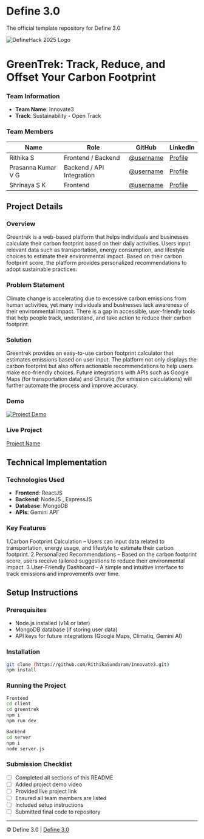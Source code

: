 
# Define 3.0
The official template repository for Define 3.0

![DefineHack 2025 Logo](https://github.com/user-attachments/assets/8173bc16-418e-4912-b500-c6427e4ba4b6)



# GreenTrek: Track, Reduce, and Offset Your Carbon Footprint


### Team Information
- **Team Name**: Innovate3 
- **Track**: Sustainability - Open Track

### Team Members
| Name | Role | GitHub | LinkedIn |
|------|------|--------|----------|
| Rithika S | Frontend / Backend | [@username](https://github.com/RithikaSundaram) | [Profile](https://www.linkedin.com/in/rithika-sundaram-096554258) |
| Prasanna Kumar V G | Backend / API Integration | [@username](https://github.com/prasannakumarvg) | [Profile](https://www.linkedin.com/in/prasannakumarvg) |
| Shrinaya S K | Frontend | [@username](https://github.com/skshrinaya) | [Profile](www.linkedin.com/in/shrinaya-sk) |

## Project Details

### Overview
Greentrek is a web-based platform that helps individuals and businesses calculate their carbon footprint based on their daily activities. Users input relevant data such as transportation, energy consumption, and lifestyle choices to estimate their environmental impact. Based on their carbon footprint score, the platform provides personalized recommendations to adopt sustainable practices.

### Problem Statement
Climate change is accelerating due to excessive carbon emissions from human activities, yet many individuals and businesses lack awareness of their environmental impact. There is a gap in accessible, user-friendly tools that help people track, understand, and take action to reduce their carbon footprint.

### Solution
Greentrek provides an easy-to-use carbon footprint calculator that estimates emissions based on user input. The platform not only displays the carbon footprint but also offers actionable recommendations to help users make eco-friendly choices. Future integrations with APIs such as Google Maps (for transportation data) and Climatiq (for emission calculations) will further automate the process and improve accuracy.

### Demo
[![Project Demo](https://img.youtube.com/vi/VIDEO_ID/0.jpg)](https://drive.google.com/file/d/1l8l3StvePWfAqr_U3Q3IlDgnkaQUS1PC/view?usp=sharing)


### Live Project
[Project Name](https://your-project-url.com)

## Technical Implementation

### Technologies Used
- **Frontend**: ReactJS
- **Backend**: NodeJS , ExpressJS
- **Database**: MongoDB
- **APIs**: Gemini API`

### Key Features
1.Carbon Footprint Calculation – Users can input data related to transportation, energy usage, and lifestyle to estimate their carbon footprint.
2.Personalized Recommendations – Based on the carbon footprint score, users receive tailored suggestions to reduce their environmental impact.
3.User-Friendly Dashboard – A simple and intuitive interface to track emissions and improvements over time.

## Setup Instructions

### Prerequisites
- Node.js installed (v14 or later)
- MongoDB database (if storing user data)
- API keys for future integrations (Google Maps, Climatiq, Gemini AI)

### Installation 
```bash
git clone (https://github.com/RithikaSundaram/Innovate3.git)
npm install

```

### Running the Project
```bash
Frontend
cd client
cd greentrek
npm i
npm run dev

Backend
cd server
npm i
node server.js
```

### Submission Checklist
- [ ] Completed all sections of this README
- [ ] Added project demo video
- [ ] Provided live project link
- [ ] Ensured all team members are listed
- [ ] Included setup instructions
- [ ] Submitted final code to repository

---

© Define 3.0 | [Define 3.0](https://www.define3.xyz/)
